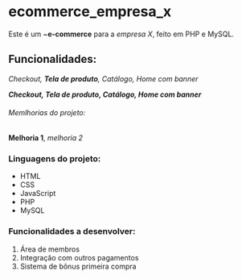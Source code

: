 # ecommerce_empresa_x
Este é um ~**e-commerce** para a *empresa X*, feito em PHP e MySQL.

## Funcionalidades:

_Checkout, **Tela de produto**, Catálogo, Home com banner_

**_Checkout, _Tela de produto_, Catálogo, Home com banner_**

###### Memlhorias do projeto: 

__Melhoria 1__, _melhoria 2_

### Linguagens do projeto: 

* HTML
* CSS
* JavaScript
* PHP
* MySQL

### Funcionalidades a desenvolver: 

1. Área de membros
2. Integração com outros pagamentos
3. Sistema de bônus primeira compra
